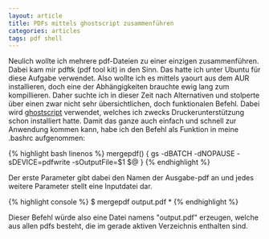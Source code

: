 ```yaml
---
layout: article
title: PDFs mittels ghostscript zusammenführen
categories: articles
tags: pdf shell
---
```

Neulich wollte ich mehrere pdf-Dateien zu einer einzigen zusammenführen. Dabei kam mir pdftk (pdf tool kit) in den Sinn. Das hatte ich unter Ubuntu für diese Aufgabe verwendet. Also wollte ich es mittels yaourt aus dem AUR installieren, doch eine der Abhängigkeiten brauchte ewig lang zum kompillieren. Daher suchte ich in dieser Zeit nach Alternativen und stolperte über einen zwar nicht sehr übersichtlichen, doch funktionalen Befehl. Dabei wird [ghostscript](https://secure.wikimedia.org/wikipedia/de/wiki/Ghostscript) verwendet, welches ich zwecks Druckerunterstützung schon installiert hatte. Damit das ganze auch einfach und schnell zur Anwendung kommen kann, habe ich den Befehl als Funktion in meine .bashrc aufgenommen:

{% highlight bash linenos %}
mergepdf() {
  gs -dBATCH -dNOPAUSE -sDEVICE=pdfwrite -sOutputFile=$1 $@ 
}
{% endhighlight %}

Der erste Parameter gibt dabei den Namen der Ausgabe-pdf an und jedes weitere Parameter stellt eine Inputdatei dar.

{% highlight console %}
$ mergepdf output.pdf *
{% endhighlight %}

Dieser Befehl würde also eine Datei namens "output.pdf" erzeugen, welche aus allen pdfs besteht, die im gerade aktiven Verzeichnis enthalten sind.
